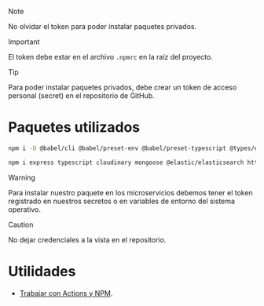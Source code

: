 > [!NOTE]
> No olvidar el token para poder instalar paquetes privados.

> [!IMPORTANT]
> El token debe estar en el archivo `.npmrc` en la raíz del proyecto.

> [!TIP]
> Para poder instalar paquetes privados, debe crear un token de acceso personal (secret) en el repositorio de GitHub.

# Paquetes utilizados

```bash
npm i -D @babel/cli @babel/preset-env @babel/preset-typescript @types/express @types/jsonwebtoken cross-env

npm i express typescript cloudinary mongoose @elastic/elasticsearch http-status-codes winston winston-elasticsearch
```


> [!WARNING]
> Para instalar nuestro paquete en los microservicios debemos tener el token registrado en nuestros secretos o en variables de entorno del sistema operativo.

> [!CAUTION]
> No dejar credenciales a la vista en el repositorio.

# Utilidades
- [Trabajar con Actions y NPM](https://docs.github.com/es/packages/working-with-a-github-packages-registry/working-with-the-npm-registry).

